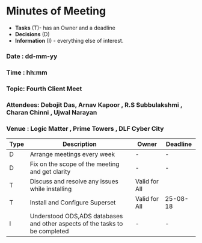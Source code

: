 # Minutes of Meeting

* **Tasks** (T)- has an Owner and a deadline
* **Decisions** (D)
* **Information** (I) - everything else of interest.
 
### Date : dd-mm-yy
### Time : hh:mm
### Topic: Fourth Client Meet
### Attendees: Debojit Das, Arnav Kapoor , R.S Subbulakshmi , Charan Chinni , Ujwal Narayan
### Venue : Logic Matter , Prime Towers , DLF Cyber City

Type | Description | Owner | Deadline
---- | ---- | ---- | ----
D | Arrange meetings every week | - | -
D | Fix on the scope of the meeting and get clarity  | - | -
T | Discuss and resolve any issues while installing  | Valid for All | 
T | Install and Configure Superset | Valid for All | 25-08-18
I | Understood ODS,ADS databases and other aspects of the tasks to be completed  | - | -